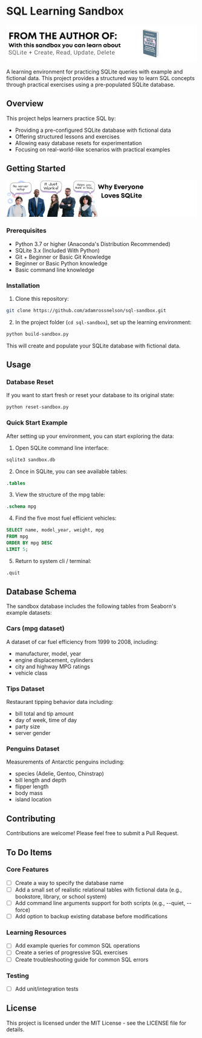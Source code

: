 # SQL Learning Sandbox

<img src="images/FROMTHEAUTHOROF.png" alt="An image that reads FROM THE AUTHOR OF: With this sandbox utility you can learn all SQLite + Create, Read, Update, Delete."/>

A learning environment for practicing SQLite queries with example and fictional data. This project provides a structured way to learn SQL concepts through practical exercises using a pre-populated SQLite database.

## Overview

This project helps learners practice SQL by:
- Providing a pre-configured SQLite database with fictional data
- Offering structured lessons and exercises
- Allowing easy database resets for experimentation
- Focusing on real-world-like scenarios with practical examples

## Getting Started

<img src="images/EVERYONELOVES.png" alt="An image that reads Why Everyone Lives SQLite. No Server Setup, It Just Works, Helps You Think In SQL."/>

### Prerequisites
- Python 3.7 or higher (Anaconda's Distribution Recommended)
- SQLite 3.x (Included With Python)
- Git + Beginner or Basic Git Knowledge
- Beginner or Basic Python knowledge
- Basic command line knowledge

### Installation

1. Clone this repository:
```bash
git clone https://github.com/adamrossnelson/sql-sandbox.git
```

2. In the project folder (`cd sql-sandbox`), set up the learning environment:
```bash
python build-sandbox.py
```
This will create and populate your SQLite database with fictional data.

## Usage

### Database Reset
If you want to start fresh or reset your database to its original state:
```bash
python reset-sandbox.py
```

### Quick Start Example
After setting up your environment, you can start exploring the data:

1. Open SQLite command line interface:
```bash
sqlite3 sandbox.db
```

2. Once in SQLite, you can see available tables:
```sql
.tables
```

3. View the structure of the mpg table:
```sql
.schema mpg
```

4. Find the five most fuel efficient vehicles:
```sql
SELECT name, model_year, weight, mpg
FROM mpg
ORDER BY mpg DESC
LIMIT 5;
```

5. Return to system cli / terminal:
```sql
.quit
```

## Database Schema

The sandbox database includes the following tables from Seaborn's example datasets:

### Cars (mpg dataset)
A dataset of car fuel efficiency from 1999 to 2008, including:
- manufacturer, model, year
- engine displacement, cylinders
- city and highway MPG ratings
- vehicle class

### Tips Dataset
Restaurant tipping behavior data including:
- bill total and tip amount
- day of week, time of day
- party size
- server gender

### Penguins Dataset
Measurements of Antarctic penguins including:
- species (Adelie, Gentoo, Chinstrap)
- bill length and depth
- flipper length
- body mass
- island location

## Contributing

Contributions are welcome! Please feel free to submit a Pull Request.

## To Do Items

### Core Features
- [ ] Create a way to specify the database name
- [ ] Add a small set of realistic relational tables with fictional data (e.g., bookstore, library, or school system)
- [ ] Add command line arguments support for both scripts (e.g., --quiet, --force)
- [ ] Add option to backup existing database before modifications

### Learning Resources
- [ ] Add example queries for common SQL operations
- [ ] Create a series of progressive SQL exercises
- [ ] Create troubleshooting guide for common SQL errors

### Testing
- [ ] Add unit/integration tests

## License

This project is licensed under the MIT License - see the LICENSE file for details.
